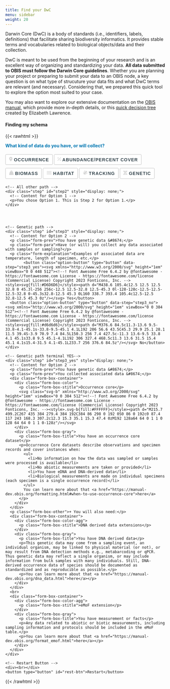 ```yaml
---
title: Find your DwC
menu: sidebar
weight: 20
---
```


Darwin Core (DwC) is a body of standards (i.e., identifiers, labels, definitions) that facilitate sharing biodiversity informatics. It provides stable terms and vocabularies related to biological objects/data and their collection.

DwC is meant to be used from the beginning of your research and is an excellent way of organizing and standardizing your data. **All data submitted to OBIS must follow the Darwin Core guidelines**. Whether you are planning your project or preparing to submit your data to an OBIS node, a key question is on what type of strucuture your data fits and what DwC terms are relevant (and necessary). Considering that, we prepared this quick tool to explore the option most suited to your case.

You may also want to explore our extensive documentation on the [OBIS manual](https://manual.obis.org), which provide more in-depth details, or this [quick decision tree](link_to_tree) created by Elizabeth Lawrence.

#### Finding my schema

{{< rawhtml >}}
  <!-- This code is quite complicated, sorry. For understanding the steps, see the framework.png file in the source folder -->
  
  <style>
    .form-para {
      font-family: -apple-system,BlinkMacSystemFont,Segoe UI,Roboto,Oxygen-Sans,Ubuntu,Cantarell,Open Sans,Helvetica Neue,sans-serif;
      font-weight: 700;
      line-height: 1.2;
      color: #0076b1;
    }
    .form-prev {
      font-family: -apple-system,BlinkMacSystemFont,Segoe UI,Roboto,Oxygen-Sans,Ubuntu,Cantarell,Open Sans,Helvetica Neue,sans-serif;
      font-size: 1em;
      line-height: 1;
      margin-top: 0px;
      font-style: italic;
      color: #D6D6D6;
    }
    .form-explanation {
      font-family: -apple-system,BlinkMacSystemFont,Segoe UI,Roboto,Oxygen-Sans,Ubuntu,Cantarell,Open Sans,Helvetica Neue,sans-serif;
      font-size: 1em;
      line-height: 1;
      margin-top: 0px;
      color: #D6D6D6;
    }
    .form-box-stitle {
      font-family: -apple-system,BlinkMacSystemFont,Segoe UI,Roboto,Oxygen-Sans,Ubuntu,Cantarell,Open Sans,Helvetica Neue,sans-serif;
      font-weight: 700;
      font-size: 1.5em;
      line-height: 1.2;
      color: #FFFFFF;
    }
    .form-box-title {
      font-family: -apple-system,BlinkMacSystemFont,Segoe UI,Roboto,Oxygen-Sans,Ubuntu,Cantarell,Open Sans,Helvetica Neue,sans-serif;
      font-weight: 700;
      line-height: 1;
      color: #0076b1;
    }
    .form-box-other {
      font-family: -apple-system,BlinkMacSystemFont,Segoe UI,Roboto,Oxygen-Sans,Ubuntu,Cantarell,Open Sans,Helvetica Neue,sans-serif;
      font-weight: 700;
      line-height: 1;
      margin-top: 18px;
      font-size: 1.2em;
      color: #949494;
    }
    .form-box-container {
      display: flex;
    }
    .form-box-color {
      border-radius: 5px;
      background: linear-gradient(90deg, #0076B1 0%, #04A3F2 100%);
      padding: 20px;
      width: 250px;
      height: auto;
    }
    .form-box-color-agg {
      border-radius: 5px;
      background: linear-gradient(90deg, #008E6E 0%, #4EC7AC 100%);
      padding: 20px;
      width: 250px;
      height: auto;
    }
    .form-box-gray {
      border-radius: 5px;
      border: 1.5px solid #D6D6D6;
      padding: 20px;
      width: 100%;
      height: auto;
      margin-left: 10px;  /* Magic! */
    }
    .button,button,input[type=button],input[type=reset],input[type=submit] {
      width: auto;
      padding: .5em .75em;
      border: 1px solid #bdbdbd;
      border-radius: .2em;
      background: #fff;
      margin-top: 5px;
      margin-bottom: 5px;
      color: #37474f;
      font-size: 1em;
      font-weight: 700;
      line-height: 1.15;
      text-align: center;
      letter-spacing: 1px;
      white-space: nowrap;
      text-transform: uppercase;
      -webkit-user-select: none;
      -moz-user-select: none;
      -ms-user-select: none;
      user-select: none;
      cursor: pointer;
      transition: .1s ease-in-out
    }
  </style>
  
  <form id="dynamic-form">
    <div class="step" id="step1">
      <p class="form-para">What kind of data do you have, or will collect?</p>
      <button class="option-button" type="button" data-step="step2"><svg xmlns="http://www.w3.org/2000/svg" height="1em" viewBox="0 0 384 512"><!--! Font Awesome Free 6.4.2 by @fontawesome - https://fontawesome.com License - https://fontawesome.com/license (Commercial License) Copyright 2023 Fonticons, Inc. --><style>svg{fill:#D6D6D6}</style><path d="M215.7 499.2C267 435 384 279.4 384 192C384 86 298 0 192 0S0 86 0 192c0 87.4 117 243 168.3 307.2c12.3 15.3 35.1 15.3 47.4 0zM192 128a64 64 0 1 1 0 128 64 64 0 1 1 0-128z"/></svg> Occurrence</button>
      <button class="option-button" type="button" data-step="step2"><svg xmlns="http://www.w3.org/2000/svg" height="1em" viewBox="0 0 384 512"><!--! Font Awesome Free 6.4.2 by @fontawesome - https://fontawesome.com License - https://fontawesome.com/license (Commercial License) Copyright 2023 Fonticons, Inc. --><style>svg{fill:#D6D6D6}</style><path d="M374.6 118.6c12.5-12.5 12.5-32.8 0-45.3s-32.8-12.5-45.3 0l-320 320c-12.5 12.5-12.5 32.8 0 45.3s32.8 12.5 45.3 0l320-320zM128 128A64 64 0 1 0 0 128a64 64 0 1 0 128 0zM384 384a64 64 0 1 0 -128 0 64 64 0 1 0 128 0z"/></svg> Abundance/Percent cover</button>
      <button class="option-button" type="button" data-step="step2"><svg xmlns="http://www.w3.org/2000/svg" height="1em" viewBox="0 0 512 512"><!--! Font Awesome Free 6.4.2 by @fontawesome - https://fontawesome.com License - https://fontawesome.com/license (Commercial License) Copyright 2023 Fonticons, Inc. --><style>svg{fill:#D6D6D6}</style><path d="M224 96a32 32 0 1 1 64 0 32 32 0 1 1 -64 0zm122.5 32c3.5-10 5.5-20.8 5.5-32c0-53-43-96-96-96s-96 43-96 96c0 11.2 1.9 22 5.5 32H120c-22 0-41.2 15-46.6 36.4l-72 288c-3.6 14.3-.4 29.5 8.7 41.2S33.2 512 48 512H464c14.8 0 28.7-6.8 37.8-18.5s12.3-26.8 8.7-41.2l-72-288C433.2 143 414 128 392 128H346.5z"/></svg> Biomass</button>
      <button class="option-button" type="button" data-step="step2"><svg xmlns="http://www.w3.org/2000/svg" height="1em" viewBox="0 0 576 512"><!--! Font Awesome Free 6.4.2 by @fontawesome - https://fontawesome.com License - https://fontawesome.com/license (Commercial License) Copyright 2023 Fonticons, Inc. --><style>svg{fill:#D6D6D6}</style><path d="M269.5 69.9c11.1-7.9 25.9-7.9 37 0C329 85.4 356.5 96 384 96c26.9 0 55.4-10.8 77.4-26.1l0 0c11.9-8.5 28.1-7.8 39.2 1.7c14.4 11.9 32.5 21 50.6 25.2c17.2 4 27.9 21.2 23.9 38.4s-21.2 27.9-38.4 23.9c-24.5-5.7-44.9-16.5-58.2-25C449.5 149.7 417 160 384 160c-31.9 0-60.6-9.9-80.4-18.9c-5.8-2.7-11.1-5.3-15.6-7.7c-4.5 2.4-9.7 5.1-15.6 7.7c-19.8 9-48.5 18.9-80.4 18.9c-33 0-65.5-10.3-94.5-25.8c-13.4 8.4-33.7 19.3-58.2 25c-17.2 4-34.4-6.7-38.4-23.9s6.7-34.4 23.9-38.4C42.8 92.6 61 83.5 75.3 71.6c11.1-9.5 27.3-10.1 39.2-1.7l0 0C136.7 85.2 165.1 96 192 96c27.5 0 55-10.6 77.5-26.1zm37 288C329 373.4 356.5 384 384 384c26.9 0 55.4-10.8 77.4-26.1l0 0c11.9-8.5 28.1-7.8 39.2 1.7c14.4 11.9 32.5 21 50.6 25.2c17.2 4 27.9 21.2 23.9 38.4s-21.2 27.9-38.4 23.9c-24.5-5.7-44.9-16.5-58.2-25C449.5 437.7 417 448 384 448c-31.9 0-60.6-9.9-80.4-18.9c-5.8-2.7-11.1-5.3-15.6-7.7c-4.5 2.4-9.7 5.1-15.6 7.7c-19.8 9-48.5 18.9-80.4 18.9c-33 0-65.5-10.3-94.5-25.8c-13.4 8.4-33.7 19.3-58.2 25c-17.2 4-34.4-6.7-38.4-23.9s6.7-34.4 23.9-38.4c18.1-4.2 36.2-13.3 50.6-25.2c11.1-9.4 27.3-10.1 39.2-1.7l0 0C136.7 373.2 165.1 384 192 384c27.5 0 55-10.6 77.5-26.1c11.1-7.9 25.9-7.9 37 0zm0-144C329 229.4 356.5 240 384 240c26.9 0 55.4-10.8 77.4-26.1l0 0c11.9-8.5 28.1-7.8 39.2 1.7c14.4 11.9 32.5 21 50.6 25.2c17.2 4 27.9 21.2 23.9 38.4s-21.2 27.9-38.4 23.9c-24.5-5.7-44.9-16.5-58.2-25C449.5 293.7 417 304 384 304c-31.9 0-60.6-9.9-80.4-18.9c-5.8-2.7-11.1-5.3-15.6-7.7c-4.5 2.4-9.7 5.1-15.6 7.7c-19.8 9-48.5 18.9-80.4 18.9c-33 0-65.5-10.3-94.5-25.8c-13.4 8.4-33.7 19.3-58.2 25c-17.2 4-34.4-6.7-38.4-23.9s6.7-34.4 23.9-38.4c18.1-4.2 36.2-13.3 50.6-25.2c11.1-9.5 27.3-10.1 39.2-1.7l0 0C136.7 229.2 165.1 240 192 240c27.5 0 55-10.6 77.5-26.1c11.1-7.9 25.9-7.9 37 0z"/></svg> Habitat</button>
      <button class="option-button" type="button" data-step="step2"><svg xmlns="http://www.w3.org/2000/svg" height="1em" viewBox="0 0 512 512"><!--! Font Awesome Free 6.4.2 by @fontawesome - https://fontawesome.com License - https://fontawesome.com/license (Commercial License) Copyright 2023 Fonticons, Inc. --><style>svg{fill:#D6D6D6}</style><path d="M233 7c-9.4-9.4-24.6-9.4-33.9 0l-96 96c-9.4 9.4-9.4 24.6 0 33.9l89.4 89.4-15.5 15.5C152.3 230.4 124.9 224 96 224c-31.7 0-61.5 7.7-87.8 21.2c-9 4.7-10.3 16.7-3.1 23.8L112.7 376.7 96.3 393.1c-2.6-.7-5.4-1.1-8.3-1.1c-17.7 0-32 14.3-32 32s14.3 32 32 32s32-14.3 32-32c0-2.9-.4-5.6-1.1-8.3l16.4-16.4L242.9 506.9c7.2 7.2 19.2 5.9 23.8-3.1C280.3 477.5 288 447.7 288 416c0-28.9-6.4-56.3-17.8-80.9l15.5-15.5L375 409c9.4 9.4 24.6 9.4 33.9 0l96-96c9.4-9.4 9.4-24.6 0-33.9l-89.4-89.4 55-55c12.5-12.5 12.5-32.8 0-45.3l-48-48c-12.5-12.5-32.8-12.5-45.3 0l-55 55L233 7zm159 351l-72.4-72.4 62.1-62.1L454.1 296 392 358.1zM226.3 192.4L153.9 120 216 57.9l72.4 72.4-62.1 62.1z"/></svg> Tracking</button>
      <button class="option-button" type="button" data-step="step3"><svg xmlns="http://www.w3.org/2000/svg" height="1em" viewBox="0 0 448 512"><!--! Font Awesome Free 6.4.2 by @fontawesome - https://fontawesome.com License - https://fontawesome.com/license (Commercial License) Copyright 2023 Fonticons, Inc. --><style>svg{fill:#D6D6D6}</style><path d="M416 0c17.7 0 32 14.3 32 32c0 59.8-30.3 107.5-69.4 146.6c-28 28-62.5 53.5-97.3 77.4l-2.5 1.7c-11.9 8.1-23.8 16.1-35.5 23.9l0 0 0 0 0 0-1.6 1c-6 4-11.9 7.9-17.8 11.9c-20.9 14-40.8 27.7-59.3 41.5H283.3c-9.8-7.4-20.1-14.7-30.7-22.1l7-4.7 3-2c15.1-10.1 30.9-20.6 46.7-31.6c25 18.1 48.9 37.3 69.4 57.7C417.7 372.5 448 420.2 448 480c0 17.7-14.3 32-32 32s-32-14.3-32-32H64c0 17.7-14.3 32-32 32s-32-14.3-32-32c0-59.8 30.3-107.5 69.4-146.6c28-28 62.5-53.5 97.3-77.4c-34.8-23.9-69.3-49.3-97.3-77.4C30.3 139.5 0 91.8 0 32C0 14.3 14.3 0 32 0S64 14.3 64 32H384c0-17.7 14.3-32 32-32zM338.6 384H109.4c-10.1 10.6-18.6 21.3-25.5 32H364.1c-6.8-10.7-15.3-21.4-25.5-32zM109.4 128H338.6c10.1-10.7 18.6-21.3 25.5-32H83.9c6.8 10.7 15.3 21.3 25.5 32zm55.4 48c18.4 13.8 38.4 27.5 59.3 41.5c20.9-14 40.8-27.7 59.3-41.5H164.7z"/></svg> Genetic</button>
    </div>
    
    
    
    
    
    <!-- All other path -->
    <div class="step" id="step2" style="display: none;">
      <!-- Content for Option 1 -->
      <p>You chose Option 1. This is Step 2 for Option 1.</p>
    </div>
    
    
    
    
    <!-- Genetic path -->
    <div class="step" id="step3" style="display: none;">
      <!-- Content for Option 2 -->
      <p class="form-prev">You have genetic data &#8674;</p>
      <p class="form-para">Have (or will) you collect any data associated with samples or sampling?</p>
      <p class="form-explanation">Examples of associated data are temperature, length of specimen, etc.</p>
            <button class="option-button" type="button" data-step="step3_yes"><svg xmlns="http://www.w3.org/2000/svg" height="1em" viewBox="0 0 448 512"><!--! Font Awesome Free 6.4.2 by @fontawesome - https://fontawesome.com License - https://fontawesome.com/license (Commercial License) Copyright 2023 Fonticons, Inc. --><style>svg{fill:#D6D6D6}</style><path d="M438.6 105.4c12.5 12.5 12.5 32.8 0 45.3l-256 256c-12.5 12.5-32.8 12.5-45.3 0l-128-128c-12.5-12.5-12.5-32.8 0-45.3s32.8-12.5 45.3 0L160 338.7 393.4 105.4c12.5-12.5 32.8-12.5 45.3 0z"/></svg> Yes</button>
      <button class="option-button" type="button" data-step="step3_no"><svg xmlns="http://www.w3.org/2000/svg" height="1em" viewBox="0 0 384 512"><!--! Font Awesome Free 6.4.2 by @fontawesome - https://fontawesome.com License - https://fontawesome.com/license (Commercial License) Copyright 2023 Fonticons, Inc. --><style>svg{fill:#d6d6d6}</style><path d="M376.6 84.5c11.3-13.6 9.5-33.8-4.1-45.1s-33.8-9.5-45.1 4.1L192 206 56.6 43.5C45.3 29.9 25.1 28.1 11.5 39.4S-3.9 70.9 7.4 84.5L150.3 256 7.4 427.5c-11.3 13.6-9.5 33.8 4.1 45.1s33.8 9.5 45.1-4.1L192 306 327.4 468.5c11.3 13.6 31.5 15.4 45.1 4.1s15.4-31.5 4.1-45.1L233.7 256 376.6 84.5z"/></svg> No</button>
    </div>
    
    <!-- Genetic path terminal YES-->
    <div class="step" id="step3_yes" style="display: none;">
      <!-- Content for Option 2 -->
      <p class="form-prev">You have genetic data &#8674;</p>
      <p class="form-prev">You collected associated data &#8674;</p>
      <div class="form-box-container">
        <div class="form-box-color">
          <p class="form-box-stitle">Occurrence core</p>
          <svg class="svg-b" xmlns="http://www.w3.org/2000/svg" height="1em" viewBox="0 0 384 512"><!--! Font Awesome Free 6.4.2 by @fontawesome - https://fontawesome.com License - https://fontawesome.com/license (Commercial License) Copyright 2023 Fonticons, Inc. --><style>.svg-b{fill:#FFFFFF}</style><path d="M215.7 499.2C267 435 384 279.4 384 192C384 86 298 0 192 0S0 86 0 192c0 87.4 117 243 168.3 307.2c12.3 15.3 35.1 15.3 47.4 0zM192 128a64 64 0 1 1 0 128 64 64 0 1 1 0-128z"/></svg>
        </div>
        <div class="form-box-gray">
          <p class="form-box-title">You have an occurrence core dataset</p>
          <p>Occurrence Core datasets describe observations and specimen records and cover instances when:
            <ul>
              <li>No information on how the data was sampled or samples were processed is available</li>
              <li>No abiotic measurements are taken or provided</li>
              <li>You have eDNA and DNA-derived data</li>
              <li>Biological measurements are made on individual specimens (each specimen is a single occurrence record)</li>
            </ul>
            You can learn more about that <a href="https://manual-dev.obis.org/formatting.html#when-to-use-occurrence-core">here</a>
          </p>
        </div>
      </div>
      <p class="form-box-other">+ You will also need:</p>
      <div class="form-box-container">
        <div class="form-box-color-agg">
          <p class="form-box-stitle">DNA derived data extensions</p>
        </div>
        <div class="form-box-gray">
          <p class="form-box-title">You have DNA derived data</p>
          <p>This genetic data may come from a sampling event, an individual organism, may be linked to physical material (or not), or may result from DNA detection methods e.g., metabarcoding or qPCR. Thus genetic data may reflect a single organism, or may include information from bulk samples with many individuals. Still, DNA-derived occurrence data of species should be documented as standardized and as reproducible as possible.</p>
          <p>You can learn more about that <a href="https://manual-dev.obis.org/dna_data.html">here</a></p>
        </div>
      </div>
      <br>
      <div class="form-box-container">
        <div class="form-box-color-agg">
          <p class="form-box-stitle">eMoF extension</p>
        </div>
        <div class="form-box-gray">
          <p class="form-box-title">You have measurement or facts</p>
          <p>Any data related to abiotic or biotic measurements, including sampling information and protocols should be included in the eMoF table.</p>
          <p>You can learn more about that <a href="https://manual-dev.obis.org/format_emof.html">here</a></p>
        </div>
      </div>
    </div>
    
    <!-- Restart Button -->
    <div><br></div>
    <button type="button" id="rest-btn">Restart</button>
  </form>
  
  <!-- The Javascript -->
  <script>
    document.addEventListener('DOMContentLoaded', function() {
       const form = document.getElementById('dynamic-form');
       const steps = form.querySelectorAll('.step');
       const optionButtons = document.querySelectorAll('.option-button');
       const restartButton = document.getElementById('rest-btn');
       let currentStepId = 'step1'; // Initialize with the first step's ID

       function showStep(stepId) {
         steps.forEach(step => {
           if (step.id === stepId) {
             step.style.display = 'block';
           } else {
             step.style.display = 'none';
           }
         });

         // Update current step ID
         currentStepId = stepId;

         // Update button visibility based on step
         restartButton.style.display = stepId === 'step1' ? 'none' : 'inline-block';
       }

       function goToStep(stepId) {
         showStep(stepId);
       }

       function handleOptionClick(event) {
         const targetButton = event.target;
         const targetStep = targetButton.getAttribute('data-step');
         goToStep(targetStep);
       }

       function handleRestartClick() {
         goToStep('step1'); // Go back to Step 1
       }

       optionButtons.forEach(button => button.addEventListener('click', handleOptionClick));
       restartButton.addEventListener('click', handleRestartClick);

       showStep(currentStepId);
    });
  </script>
{{< /rawhtml >}}